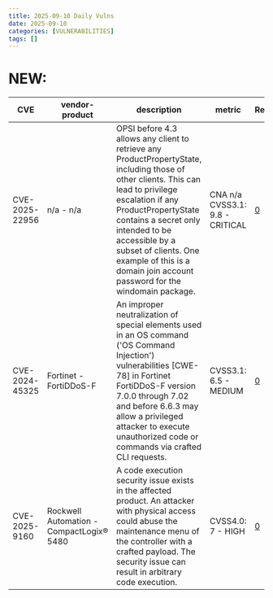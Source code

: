 ```yaml
---
title: 2025-09-10 Daily Vulns
date: 2025-09-10
categories: [VULNERABILITIES]
tags: []
---
```


# NEW:

| CVE            | vendor-product                           | description                                                                                                                                                                                                                                                                                                                           | metric                          | Referenceurl                                                                                        | title                                                     | GithubURL                                                           |                                                                                                                                   |
| -------------- | ---------------------------------------- | ------------------------------------------------------------------------------------------------------------------------------------------------------------------------------------------------------------------------------------------------------------------------------------------------------------------------------------- | ------------------------------- | --------------------------------------------------------------------------------------------------- | --------------------------------------------------------- | ------------------------------------------------------------------- | --------------------------------------------------------------------------------------------------------------------------------- |
| CVE-2025-22956 | n/a - n/a                                | OPSI before 4.3 allows any client to retrieve any ProductPropertyState, including those of other clients. This can lead to privilege escalation if any ProductPropertyState contains a secret only intended to be accessible by a subset of clients. One example of this is a domain join account password for the windomain package. | CNA n/a CVSS3.1: 9.8 - CRITICAL | [0](https://opsi.org/en/product/releases/#4.3-20250129054911)                                       | Exploitation: noneAutomatable: yesTechnical Impact: total | undefined                                                           | [github](https://github.com/cisagov/vulnrichment/raw/a95245e257b12f7e17fbb0ae000bfef2249617f3/2025%2F22xxx%2FCVE-2025-22956.json) |
| CVE-2024-45325 | Fortinet - FortiDDoS-F                   | An improper neutralization of special elements used in an OS command ('OS Command Injection') vulnerabilities \[CWE-78\] in Fortinet FortiDDoS-F version 7.0.0 through 7.02 and before 6.6.3 may allow a privileged attacker to execute unauthorized code or commands via crafted CLI requests.                                       | CVSS3.1: 6.5 - MEDIUM           | [0](https://fortiguard.fortinet.com/psirt/FG-IR-24-344)                                             | Exploitation: noneAutomatable: noTechnical Impact: total  | undefined                                                           | [github](https://github.com/cisagov/vulnrichment/raw/094ae7ad5ad3ad0d59f0ef98c285e414a0da5941/2024%2F45xxx%2FCVE-2024-45325.json) |
| CVE-2025-9160  | Rockwell Automation - CompactLogix® 5480 | A code execution security issue exists in the affected product. An attacker with physical access could abuse the maintenance menu of the controller with a crafted payload. The security issue can result in arbitrary code execution.                                                                                                | CVSS4.0: 7 - HIGH               | [0](https://www.rockwellautomation.com/en-us/trust-center/security-advisories/advisory.SD1746.html) | Exploitation: noneAutomatable: noTechnical Impact: total  | Rockwell Automation CompactLogix® 5480 Code Execution Vulnerability | [github](https://github.com/cisagov/vulnrichment/raw/06c0bf4666590e7a33cb40d819cdc0a8aa0e826c/2025%2F9xxx%2FCVE-2025-9160.json)   |